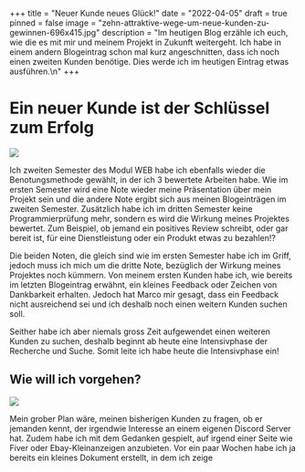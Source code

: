 +++
title = "Neuer Kunde neues Glück!"
date = "2022-04-05"
draft = true
pinned = false
image = "zehn-attraktive-wege-um-neue-kunden-zu-gewinnen-696x415.jpg"
description = "Im heutigen Blog erzähle ich euch, wie die es mit mir und meinem Projekt in Zukunft weitergeht. Ich habe in einem andern Blogeintrag schon mal kurz angeschnitten, dass ich noch einen zweiten Kunden benötige. Dies werde ich im heutigen Eintrag etwas ausführen.\n"
+++
# Ein neuer Kunde ist der Schlüssel zum Erfolg

![](unbenannt.png)

Ich zweiten Semester des Modul WEB habe ich ebenfalls wieder die Benotungsmethode gewählt, in der ich 3 bewertete Arbeiten habe. Wie im ersten Semester wird eine Note wieder meine Präsentation über mein Projekt sein und die andere Note ergibt sich aus meinen Blogeinträgen im zweiten Semester. Zusätzlich habe ich im dritten Semester keine Programmierprüfung mehr, sondern es wird die Wirkung meines Projektes bewertet.  Zum Beispiel, ob jemand ein positives Review schreibt, oder gar bereit ist, für eine Dienstleistung oder ein Produkt etwas zu bezahlen!?

Die beiden Noten, die gleich sind wie im ersten Semester habe ich im Griff, jedoch muss ich mich um die dritte Note, bezüglich der Wirkung meines Projektes noch kümmern. Von meinem ersten Kunden habe ich, wie bereits im letzten Blogeintrag erwähnt, ein kleines Feedback oder Zeichen von Dankbarkeit erhalten. Jedoch hat Marco mir gesagt, dass ein Feedback nicht ausreichend sei und ich deshalb noch einen weitern Kunden suchen soll. 

Seither habe ich aber niemals gross Zeit aufgewendet einen weiteren Kunden zu suchen, deshalb beginnt ab heute eine Intensivphase der Recherche und Suche. Somit leite ich habe heute die Intensivphase ein!

## Wie will ich vorgehen?

![](unbenannt.png)

Mein grober Plan wäre, meinen bisherigen Kunden zu fragen, ob er jemanden kennt, der irgendwie Interesse an einem eigenen Discord Server hat. Zudem habe ich mit dem Gedanken gespielt, auf irgend einer Seite wie Fiver oder Ebay-Kleinanzeigen anzubieten.  Vor ein paar Wochen habe ich ja bereits ein kleines Dokument erstellt, in dem ich zeige